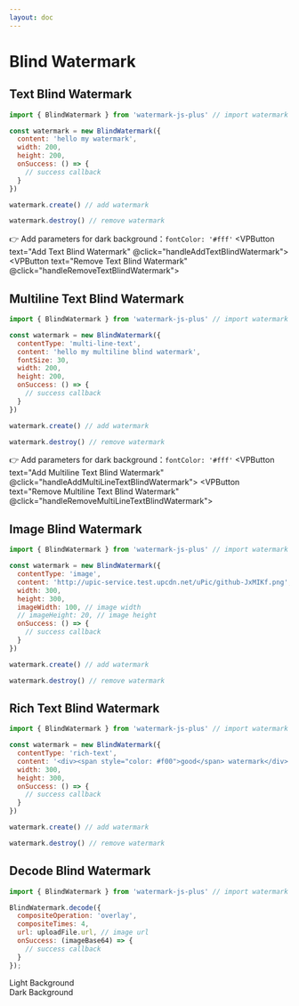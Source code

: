 ```yaml
---
layout: doc
---
```

# Blind Watermark

<script setup lang="ts">
import VPButton from 'vitepress/dist/client/theme-default/components/VPButton.vue';
import { ref, getCurrentInstance, onMounted } from 'vue';
import { Plus, Warning } from '@element-plus/icons-vue';
import { BlindWatermark } from '../../src';
import { useData } from 'vitepress';
import { useAppStore } from '../.vitepress/stores/app';

const appStore = useAppStore();
const { isDark } = useData();
const app = getCurrentInstance();
const decodeBlindImageByLight = ref('');
const decodeBlindImageByDark = ref('');

onMounted(() => {
});

const handleAddTextBlindWatermark = () => {
  appStore.createWatermark({
    content: 'hello my watermark',
    fontColor: isDark.value ? '#fff' : '#000',
    width: 200,
    height: 200,
    onSuccess: () => {
      app.appContext.config.globalProperties.$message({
        appendTo: '#app',
        message: 'The text blind watermark added successfully!',
        type: 'success'
      });
    }
  }, 'blind')
};
const handleRemoveTextBlindWatermark = () => {
  appStore.removeWatermark();
};

const handleAddMultiLineTextBlindWatermark = () => {
  appStore.createWatermark({
    contentType: 'multi-line-text',
    content: 'hello my multiline blind watermark',
    fontColor: isDark.value ? '#fff' : '#000',
    fontSize: 30,
    width: 200,
    height: 200,
    onSuccess: () => {
      app.appContext.config.globalProperties.$message({
        appendTo: '#app',
        message: 'The multiline text blind watermark added successfully!',
        type: 'success'
      });
    }
  }, 'blind')
};
const handleRemoveMultiLineTextBlindWatermark = () => {
  appStore.removeWatermark();
};

const handleAddImageBlindWatermark = () => {
  appStore.createWatermark({
    contentType: 'image',
    image: 'https://cdn.jsdelivr.net/gh/zhensherlock/oss@main/uPic/github-mkWBiK.png',
    imageWidth: 200,
    // imageHeight: 20,
    width: 300,
    height: 300,
    onSuccess: () => {
      app.appContext.config.globalProperties.$message({
        appendTo: '#app',
        message: 'The image blind watermark added successfully!',
        type: 'success'
      });
    }
  }, 'blind')
};
const handleRemoveImageBlindWatermark = () => {
  appStore.removeWatermark();
};

const handleAddRichTextBlindWatermark = () => {
  appStore.createWatermark({
    contentType: 'rich-text',
    content: '<div><span style="color: #f00">good</span> watermark</div>',
    width: 300,
    height: 300,
    onSuccess: () => {
      app.appContext.config.globalProperties.$message({
        appendTo: '#app',
        message: 'The rich text blind watermark added successfully!',
        type: 'success'
      });
    }
  }, 'blind')
};
const handleRemoveRichTextBlindWatermark = () => {
  appStore.removeWatermark();
};

// decode blind watermark
const handleSuccessByLight = (uploadFile) => {
  BlindWatermark.decode({
    compositeTimes: 4,
    compositeOperation: 'overlay',
    // compositeTimes: 5,
    // compositeOperation: 'soft-light',
    url: uploadFile.url,
    onSuccess: (imageBase64) => {
      decodeBlindImageByLight.value = imageBase64
    }
  });
}
const handleSuccessByDark = (uploadFile) => {
  BlindWatermark.decode({
    fillColor: '#fff',
    compositeTimes: 3,
    compositeOperation: 'overlay',
    url: uploadFile.url,
    onSuccess: (imageBase64) => {
      decodeBlindImageByDark.value = imageBase64
    }
  });
}
</script>

<el-backtop></el-backtop>

## Text Blind Watermark

<div class="text-blind-watermark">

```js
import { BlindWatermark } from 'watermark-js-plus' // import watermark plugin

const watermark = new BlindWatermark({
  content: 'hello my watermark',
  width: 200,
  height: 200,
  onSuccess: () => {
    // success callback
  }
})

watermark.create() // add watermark

watermark.destroy() // remove watermark
```
👉 Add parameters for dark background：`fontColor: '#fff'`
<el-affix target=".text-blind-watermark" position="bottom" :offset="0">
  <el-space class="block-operation">
    <VPButton text="Add Text Blind Watermark" @click="handleAddTextBlindWatermark"></VPButton>
    <VPButton text="Remove Text Blind Watermark" @click="handleRemoveTextBlindWatermark"></VPButton>
  </el-space>
</el-affix>
</div>

## Multiline Text Blind Watermark

<div class="multiline-text-blind-watermark">

```js
import { BlindWatermark } from 'watermark-js-plus' // import watermark plugin

const watermark = new BlindWatermark({
  contentType: 'multi-line-text',
  content: 'hello my multiline blind watermark',
  fontSize: 30,
  width: 200,
  height: 200,
  onSuccess: () => {
    // success callback
  }
})

watermark.create() // add watermark

watermark.destroy() // remove watermark
```
👉 Add parameters for dark background：`fontColor: '#fff'`
<el-affix target=".multiline-text-blind-watermark" position="bottom" :offset="0">
  <el-space class="block-operation">
    <VPButton text="Add Multiline Text Blind Watermark" @click="handleAddMultiLineTextBlindWatermark"></VPButton>
    <VPButton text="Remove Multiline Text Blind Watermark" @click="handleRemoveMultiLineTextBlindWatermark"></VPButton>
  </el-space>
</el-affix>
</div>

## Image Blind Watermark

<div class="image-blind-watermark">

```js
import { BlindWatermark } from 'watermark-js-plus' // import watermark plugin

const watermark = new BlindWatermark({
  contentType: 'image',
  content: 'http://upic-service.test.upcdn.net/uPic/github-JxMIKf.png',
  width: 300,
  height: 300,
  imageWidth: 100, // image width
  // imageHeight: 20, // image height
  onSuccess: () => {
    // success callback
  }
})

watermark.create() // add watermark

watermark.destroy() // remove watermark
```
<el-affix target=".image-blind-watermark" position="bottom" :offset="0">
  <el-space class="block-operation">
    <VPButton text="Add Image Blind Watermark" @click="handleAddImageBlindWatermark"></VPButton>
    <VPButton text="Remove Image Blind Watermark" @click="handleRemoveImageBlindWatermark"></VPButton>
  </el-space>
</el-affix>
</div>

## Rich Text Blind Watermark

<div class="rich-text-blind-watermark">

```js
import { BlindWatermark } from 'watermark-js-plus' // import watermark plugin

const watermark = new BlindWatermark({
  contentType: 'rich-text',
  content: '<div><span style="color: #f00">good</span> watermark</div>',
  width: 300,
  height: 300,
  onSuccess: () => {
    // success callback
  }
})

watermark.create() // add watermark

watermark.destroy() // remove watermark
```
<el-affix target=".rich-text-blind-watermark" position="bottom" :offset="0">
  <el-space class="block-operation">
    <VPButton text="Add RichText Blind Watermark" @click="handleAddRichTextBlindWatermark"></VPButton>
    <VPButton text="Remove Rich Text Blind Watermark" @click="handleRemoveRichTextBlindWatermark"></VPButton>
  </el-space>
</el-affix>
</div>

## Decode Blind Watermark

```js
import { BlindWatermark } from 'watermark-js-plus' // import watermark plugin

BlindWatermark.decode({
  compositeOperation: 'overlay',
  compositeTimes: 4,
  url: uploadFile.url, // image url
  onSuccess: (imageBase64) => {
    // success callback
  }
});
```
<el-row :gutter="20">
  <el-col :span="12">
    <el-tooltip content="Use a light background image" placement="right">
      <el-link :underline="false">
        Light Background<el-icon class="el-icon--right"><Warning /></el-icon>
      </el-link>
    </el-tooltip>
    <div>
      <el-upload
        list-type="picture-card"
        accept="image/*"
        :auto-upload="false"
        :show-file-list="false"
        :on-change="handleSuccessByLight"
      >
        <el-icon><Plus /></el-icon>
      </el-upload>
      <el-image
        v-if="decodeBlindImageByLight"
        style="width: 400px; height: 400px;margin-top: 20px;"
        :src="decodeBlindImageByLight"
        :preview-src-list="[decodeBlindImageByLight]"
        fit="cover"
      />
    </div>
  </el-col>
  <el-col :span="12">
    <el-tooltip content="Use with dark background image" placement="right">
      <el-link :underline="false">
        Dark Background<el-icon class="el-icon--right"><Warning /></el-icon>
      </el-link>
    </el-tooltip>
    <div>
      <el-upload
        list-type="picture-card"
        accept="image/*"
        :auto-upload="false"
        :show-file-list="false"
        :on-change="handleSuccessByDark"
      >
        <el-icon><Plus /></el-icon>
      </el-upload>
      <el-image
        v-if="decodeBlindImageByDark"
        style="width: 400px; height: 400px;margin-top: 20px;"
        :src="decodeBlindImageByDark"
        :preview-src-list="[decodeBlindImageByDark]"
        fit="cover"
      />
    </div>
  </el-col>
</el-row>

[//]: # (<div style="position: relative;">)

[//]: # (  <div style="position: absolute;top:0;bottom: 0;left: 0;right: 0;mix-blend-mode: color-burn;background: #000;"></div>)

[//]: # (  <img width="200" src="http://upic-service.test.upcdn.net/uPic/iShot_2022-11-28_10.35.29-RP6dBG.png" alt="">)

[//]: # (</div>)
